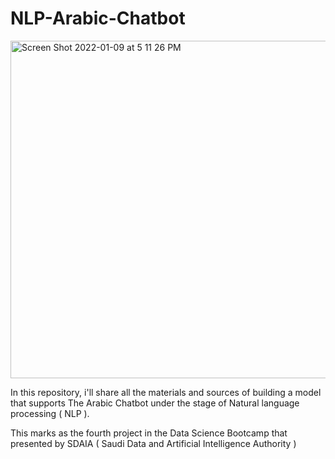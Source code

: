 # NLP-Arabic-Chatbot

<img width="540" alt="Screen Shot 2022-01-09 at 5 11 26 PM" src="https://user-images.githubusercontent.com/93079431/148687790-2a11689d-bc4d-465a-a7b9-4124c3c12e01.png">

In this repository, i'll share all the materials and sources of building a model that supports The Arabic Chatbot under the stage of Natural language processing ( NLP ).

This marks as the fourth project in the Data Science Bootcamp that presented by SDAIA ( Saudi Data and Artificial Intelligence Authority )
